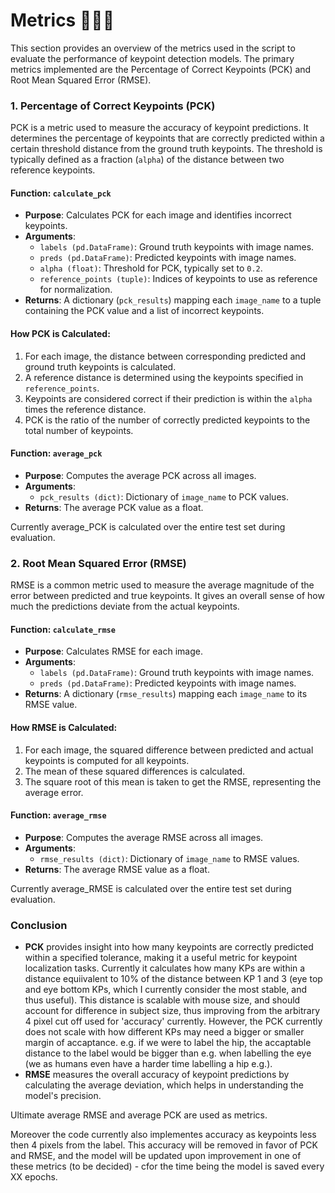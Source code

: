# Metrics 🏋🏼‍♀️

This section provides an overview of the metrics used in the script to evaluate the performance of keypoint detection models. The primary metrics implemented are the Percentage of Correct Keypoints (PCK) and Root Mean Squared Error (RMSE).

### 1. Percentage of Correct Keypoints (PCK)

PCK is a metric used to measure the accuracy of keypoint predictions. It determines the percentage of keypoints that are correctly predicted within a certain threshold distance from the ground truth keypoints. The threshold is typically defined as a fraction (`alpha`) of the distance between two reference keypoints.

#### Function: `calculate_pck`

- **Purpose**: Calculates PCK for each image and identifies incorrect keypoints.
- **Arguments**:
  - `labels (pd.DataFrame)`: Ground truth keypoints with image names.
  - `preds (pd.DataFrame)`: Predicted keypoints with image names.
  - `alpha (float)`: Threshold for PCK, typically set to `0.2`.
  - `reference_points (tuple)`: Indices of keypoints to use as reference for normalization.
- **Returns**: A dictionary (`pck_results`) mapping each `image_name` to a tuple containing the PCK value and a list of incorrect keypoints.

#### How PCK is Calculated:

1. For each image, the distance between corresponding predicted and ground truth keypoints is calculated.
2. A reference distance is determined using the keypoints specified in `reference_points`.
3. Keypoints are considered correct if their prediction is within the `alpha` times the reference distance.
4. PCK is the ratio of the number of correctly predicted keypoints to the total number of keypoints.

#### Function: `average_pck`

- **Purpose**: Computes the average PCK across all images.
- **Arguments**:
  - `pck_results (dict)`: Dictionary of `image_name` to PCK values.
- **Returns**: The average PCK value as a float.

Currently average_PCK is calculated over the entire test set during evaluation. 

### 2. Root Mean Squared Error (RMSE)

RMSE is a common metric used to measure the average magnitude of the error between predicted and true keypoints. It gives an overall sense of how much the predictions deviate from the actual keypoints.

#### Function: `calculate_rmse`

- **Purpose**: Calculates RMSE for each image.
- **Arguments**:
  - `labels (pd.DataFrame)`: Ground truth keypoints with image names.
  - `preds (pd.DataFrame)`: Predicted keypoints with image names.
- **Returns**: A dictionary (`rmse_results`) mapping each `image_name` to its RMSE value.

#### How RMSE is Calculated:

1. For each image, the squared difference between predicted and actual keypoints is computed for all keypoints.
2. The mean of these squared differences is calculated.
3. The square root of this mean is taken to get the RMSE, representing the average error.

#### Function: `average_rmse`

- **Purpose**: Computes the average RMSE across all images.
- **Arguments**:
  - `rmse_results (dict)`: Dictionary of `image_name` to RMSE values.
- **Returns**: The average RMSE value as a float.

Currently average_RMSE is calculated over the entire test set during evaluation. 

### Conclusion

- **PCK** provides insight into how many keypoints are correctly predicted within a specified tolerance, making it a useful metric for keypoint localization tasks. Currently it calculates how many KPs are within a distance equiivalent to 10% of the distance between KP 1 and 3 (eye top and eye bottom KPs, which I currently consider the most stable, and thus useful). This distance is scalable with mouse size, and should account for difference in subject size, thus improving from the arbitrary 4 pixel cut off used for 'accuracy' currently. However, the PCK currently does not scale with how different KPs may need a bigger or smaller margin of accaptance. e.g. if we were to label the hip, the accaptable distance to the label would be bigger than e.g. when labelling the eye (we as humans even have a harder time labelling a hip e.g.).
- **RMSE** measures the overall accuracy of keypoint predictions by calculating the average deviation, which helps in understanding the model's precision.

Ultimate average RMSE and average PCK are used as metrics.

Moreover the code currently also implementes accuracy as keypoints less then 4 pixels from the label. This accuracy will be removed in favor of PCK and RMSE, and the model will be updated upon improvement in one of these metrics (to be decided) - cfor the time being the model is saved every XX epochs.